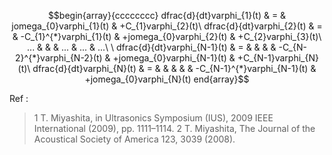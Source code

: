 $$begin{array}{cccccccc}
dfrac{d}{dt}varphi_{1}(t) & = & jomega_{0}varphi_{1}(t) & +C_{1}varphi_{2}(t)\
dfrac{d}{dt}varphi_{2}(t) & = & -C_{1}^{*}varphi_{1}(t) & +jomega_{0}varphi_{2}(t) & +C_{2}varphi_{3}(t)\
... &  &  & ... & ... & ...\
\
dfrac{d}{dt}varphi_{N-1}(t) & = &  &  &  & -C_{N-2}^{*}varphi_{N-2}(t) & +jomega_{0}varphi_{N-1}(t) & +C_{N-1}varphi_{N}(t)\
dfrac{d}{dt}varphi_{N}(t) & = &  &  &  &  & -C_{N-1}^{*}varphi_{N-1}(t) & +jomega_{0}varphi_{N}(t)
end{array}$$
                    
                    
Ref : 
> 1 T. Miyashita, in Ultrasonics Symposium (IUS), 2009 IEEE International (2009), pp. 1111–1114.
> 2 T. Miyashita, The Journal of the Acoustical Society of America 123, 3039 (2008).
